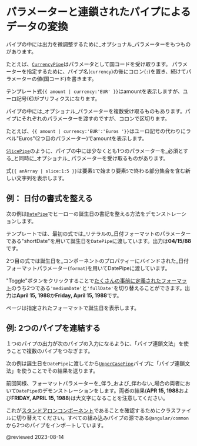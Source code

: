 # パラメーターと連鎖されたパイプによるデータの変換

パイプの中には出力を微調整するために_オプショナル_パラメーターをもつものがあります。

たとえば、[`CurrencyPipe`](api/common/CurrencyPipe 'API reference')はパラメータとして国コードを受け取ります。
パラメーターを指定するために、パイプ名(`currency`)の後にコロン(`:`)を置き、続けてパラメーターの値(国コード)を書きます。

テンプレート式`{{ amount | currency:'EUR' }}`はamountを表示しますが、ユーロ記号(€)がプリフィクスになります。

パイプの中には_オプショナル_パラメーターを複数受け取るものもあります。パイプにそれぞれのパラメーターを渡すのですが、コロンで区切ります。

たとえば、`{{ amount | currency:'EUR':'Euros '}}`はユーロ記号の代わりにラベル"Euros"(2つ目のパラメーター)でamountを表示します。

[`SlicePipe`](/api/common/SlicePipe 'API reference for SlicePipe')のように、パイプの中には少なくとも1つのパラメーターを_必須とする_と同時に_オプショナル_ パラメーターを受け取るものがあります。

式`{{ anArray | slice:1:5 }}`は要素`1`で始まり要素`5`で終わる部分集合を含む新しい文字列を表示します。

## 例： 日付の書式を整える

次の例は[`DatePipe`](api/common/DatePipe 'API reference')でヒーローの誕生日の書記を整える方法をデモンストレーションします。

<code-tabs>
    <code-pane header="birthday-formatting.component.html (template)" path="pipes/src/app/birthday-formatting.component.html"></code-pane>
    <code-pane header="birthday-formatting.component.ts (class)" path="pipes/src/app/birthday-formatting.component.ts"></code-pane>
</code-tabs>

テンプレートでは、最初の式では_リテラルの_日付フォーマットのパラメーターである"shortDate"を用いて誕生日を`DatePipe`に渡しています。出力は**04/15/88**です。

2つ目の式では誕生日を_コンポーネントのプロパティーにバインドされた_日付フォーマットパラメーター(`format`)を用いてDatePipeに渡しています。

"Toggle"ボタンをクリックすることで[たくさんの事前に定義されたフォーマット](api/common/DatePipe#pre-defined-format-options)のうち2つである`'mediumDate'`と`'fullDate'`を切り替えることができます。出力は**April 15, 1988**か**Friday, April 15, 1988**です。

ページは指定されたフォーマットで誕生日を表示します。

## 例: 2つのパイプを連結する

１つのパイプの出力が次のパイプの入力になるように、「パイプ連鎖文法」を使うことで複数のパイプをつなぎます。

次の例は誕生日を`DatePipe`に渡してから[`UpperCasePipe`](api/common/UpperCasePipe 'API reference')パイプに「パイプ連鎖文法」を使うことでその結果を送ります。

前回同様、フォーマットパラメーターを_伴う_および_伴わない_場合の両者において`DatePipe`のデモンストレーションをします。両者の結果(**APR 15, 1988**および**FRIDAY, APRIL 15, 1988**)は大文字になることを注意してください。

<code-tabs>
    <code-pane header="birthday-pipe-chaining.component.html (template)" path="pipes/src/app/birthday-pipe-chaining.component.html"></code-pane>
    <code-pane header="birthday-pipe-chaining.component.ts (class)" path="pipes/src/app/birthday-pipe-chaining.component.ts"></code-pane>
</code-tabs>

これが[スタンドアロンコンポーネント](guide/standalone-components)であることを確認するためにクラスファイルに切り替えてください。すべての組み込みパイプの源である`@angular/common`から2つのパイプをインポートしています。

@reviewed 2023-08-14

